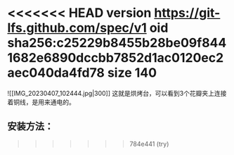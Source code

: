 <<<<<<< HEAD
version https://git-lfs.github.com/spec/v1
oid sha256:c25229b8455b28be09f8441682e6890dccbb7852d1ac0120ec2aec040da4fd78
size 140
=======
![[IMG_20230407_102444.jpg|300]]
这就是烘烤台，可以看到3个花瓣夹上连接着铜线，是用来通电的。
## 安装方法：
>>>>>>> 784e441 (try)
